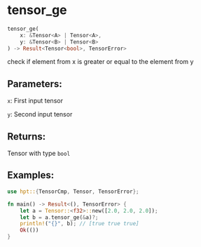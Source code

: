 # tensor_ge
```rust
tensor_ge(
    x: &Tensor<A> | Tensor<A>, 
    y: &Tensor<B> | Tensor<B>
) -> Result<Tensor<bool>, TensorError>
```
check if element from x is greater or equal to the element from y

## Parameters:
`x`: First input tensor

`y`: Second input tensor

## Returns:
Tensor with type `bool`

## Examples:
```rust
use hpt::{TensorCmp, Tensor, TensorError};

fn main() -> Result<(), TensorError> {
    let a = Tensor::<f32>::new([2.0, 2.0, 2.0]);
    let b = a.tensor_ge(&a)?;
    println!("{}", b); // [true true true]
    Ok(())
}
```